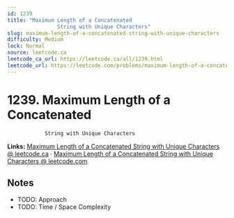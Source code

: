 ```yaml
--- 
id: 1239
title: "Maximum Length of a Concatenated
                String with Unique Characters"
slug: maximum-length-of-a-concatenated-string-with-unique-characters
difficulty: Medium
lock: Normal
source: leetcode.ca
leetcode_ca_url: https://leetcode.ca/all/1239.html
leetcode_url: https://leetcode.com/problems/maximum-length-of-a-concatenated-string-with-unique-characters/
---
```


# 1239. Maximum Length of a Concatenated
                String with Unique Characters

**Links:** [Maximum Length of a Concatenated
                String with Unique Characters @ leetcode.ca](https://leetcode.ca/all/1239.html) · [Maximum Length of a Concatenated
                String with Unique Characters @ leetcode.com](https://leetcode.com/problems/maximum-length-of-a-concatenated-string-with-unique-characters/)

## Notes
- TODO: Approach
- TODO: Time / Space Complexity
